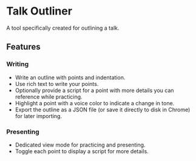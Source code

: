 # Talk Outliner

A tool specifically created for outlining a talk.

## Features

### Writing

- Write an outline with points and indentation.
- Use rich text to write your points.
- Optionally provide a script for a point with more details you can reference
  while practicing.
- Highlight a point with a voice color to indicate a change in tone.
- Export the outline as a JSON file (or save it directly to disk in Chrome) for
  later importing.

### Presenting

- Dedicated view mode for practicing and presenting.
- Toggle each point to display a script for more details.
